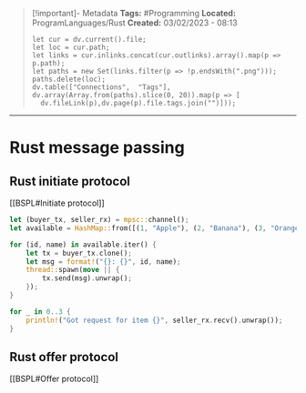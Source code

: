 > [!important]- Metadata
> **Tags:** #Programming 
> **Located:** ProgramLanguages/Rust
> **Created:** 03/02/2023 - 08:13
> ```dataviewjs
>let cur = dv.current().file;
>let loc = cur.path;
>let links = cur.inlinks.concat(cur.outlinks).array().map(p => p.path);
>let paths = new Set(links.filter(p => !p.endsWith(".png")));
>paths.delete(loc);
>dv.table(["Connections",  "Tags"], dv.array(Array.from(paths).slice(0, 20)).map(p => [
>   dv.fileLink(p),dv.page(p).file.tags.join("")]));
> ```

___
# Rust message passing

## Rust initiate protocol 
[[BSPL#Initiate protocol]]
```rust
let (buyer_tx, seller_rx) = mpsc::channel();
let available = HashMap::from([(1, "Apple"), (2, "Banana"), (3, "Orange")]);

for (id, name) in available.iter() {
    let tx = buyer_tx.clone();
    let msg = format!("{}: {}", id, name);
    thread::spawn(move || {
        tx.send(msg).unwrap();
    });
}

for _ in 0..3 {
    println!("Got request for item {}", seller_rx.recv().unwrap());
}
```

## Rust offer protocol 
[[BSPL#Offer protocol]]